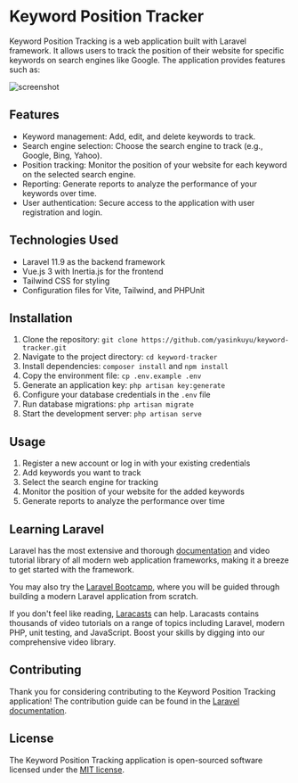 # Keyword Position Tracker

Keyword Position Tracking is a web application built with Laravel framework. It allows users to track the position of their website for specific keywords on search engines like Google. The application provides features such as:

![screenshot](https://github.com/yasinkuyu/keyword-tracker/blob/keyword-tracker/screeenshot.png)

## Features

-   Keyword management: Add, edit, and delete keywords to track.
-   Search engine selection: Choose the search engine to track (e.g., Google, Bing, Yahoo).
-   Position tracking: Monitor the position of your website for each keyword on the selected search engine.
-   Reporting: Generate reports to analyze the performance of your keywords over time.
-   User authentication: Secure access to the application with user registration and login.

## Technologies Used

-   Laravel 11.9 as the backend framework
-   Vue.js 3 with Inertia.js for the frontend
-   Tailwind CSS for styling
-   Configuration files for Vite, Tailwind, and PHPUnit

## Installation

1. Clone the repository: `git clone https://github.com/yasinkuyu/keyword-tracker.git`
2. Navigate to the project directory: `cd keyword-tracker`
3. Install dependencies: `composer install` and `npm install`
4. Copy the environment file: `cp .env.example .env`
5. Generate an application key: `php artisan key:generate`
6. Configure your database credentials in the `.env` file
7. Run database migrations: `php artisan migrate`
8. Start the development server: `php artisan serve`

## Usage

1. Register a new account or log in with your existing credentials
2. Add keywords you want to track
3. Select the search engine for tracking
4. Monitor the position of your website for the added keywords
5. Generate reports to analyze the performance over time

## Learning Laravel

Laravel has the most extensive and thorough [documentation](https://laravel.com/docs) and video tutorial library of all modern web application frameworks, making it a breeze to get started with the framework.

You may also try the [Laravel Bootcamp](https://bootcamp.laravel.com), where you will be guided through building a modern Laravel application from scratch.

If you don't feel like reading, [Laracasts](https://laracasts.com) can help. Laracasts contains thousands of video tutorials on a range of topics including Laravel, modern PHP, unit testing, and JavaScript. Boost your skills by digging into our comprehensive video library.

## Contributing

Thank you for considering contributing to the Keyword Position Tracking application! The contribution guide can be found in the [Laravel documentation](https://laravel.com/docs/contributions).

## License

The Keyword Position Tracking application is open-sourced software licensed under the [MIT license](https://opensource.org/licenses/MIT).

